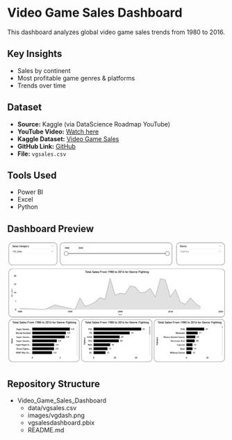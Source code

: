 # Video Game Sales Dashboard  

This dashboard analyzes global video game sales trends from 1980 to 2016.  

## Key Insights  
- Sales by continent  
- Most profitable game genres & platforms  
- Trends over time  

## Dataset  
- **Source:** Kaggle (via DataScience Roadmap YouTube)  
- **YouTube Video:** [Watch here](https://www.youtube.com/watch?v=qiLViMzzANE&list=PL7RSbI9s6KhhQqxFpkPVCHykgrWPK41gS)  
- **Kaggle Dataset:** [Video Game Sales](https://www.kaggle.com/datasets/gregorut/videogamesales)
- **GitHub Link:** [GitHub](https://github.com/DataScienceRoadMapDSRM/Tableau-Dashboards-info/blob/main/vgsales.csv)
- **File:** `vgsales.csv`  

## Tools Used  
- Power BI
- Excel 
- Python  

## Dashboard Preview  
![Video Game Dashboard](https://github.com/haileyrthomas01/powerbidashboards/blob/main/video%20game%20sales/vgdash.png)  

## Repository Structure  
- Video_Game_Sales_Dashboard
  - data/vgsales.csv
  - images/vgdash.png
  - vgsalesdashboard.pbix
  - README.md
